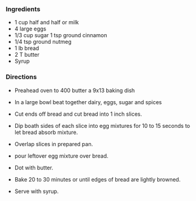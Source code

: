 
### Ingredients
- 1 cup half and half or milk
- 4 large eggs
- 1/3 cup sugar
1 tsp ground cinnamon
- 1/4 tsp ground nutmeg
- 1 lb bread
- 2 T butter
- Syrup


### Directions

- Preahead oven to 400
butter a 9x13 baking dish

- In a large bowl beat together dairy, eggs, sugar and spices
- Cut ends off bread and cut bread into 1 inch slices.
- Dip boath sides of each slice into egg mixtures for 10 to 15 seconds to let
bread absorb mixture.
- Overlap slices in prepared pan. 
- pour leftover egg mixture over bread. 
- Dot with butter.
- Bake 20 to 30 minutes or until edges of bread are lightly browned. 
- Serve with syrup.


